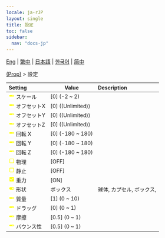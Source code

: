 ```yaml
---
locale: ja-rJP
layout: single
title: 設定
toc: false
sidebar:
  nav: "docs-jp"
---
```

[Eng](/dancexr/menu/2025.4/prop/settings) | [繁中](/tw/dancexr/menu/2025.4/prop/settings) | [日本語](/jp/dancexr/menu/2025.4/prop/settings) | [한국어](/kr/dancexr/menu/2025.4/prop/settings) | [简中](/zh/dancexr/menu/2025.4/prop/settings)

[(Prop)](../menu#(Prop)) > 設定



| Setting | Value | Description |
| :--- | --- | :--- |
|<nobr>![slider icon](/images/icon/ic_slider.png) スケール</nobr>| [0] (-2 ~ 2) | 
|<nobr>![slider icon](/images/icon/ic_slider.png) オフセットX</nobr>| [0] ((Unlimited)) | 
|<nobr>![slider icon](/images/icon/ic_slider.png) オフセットY</nobr>| [0] ((Unlimited)) | 
|<nobr>![slider icon](/images/icon/ic_slider.png) オフセットZ</nobr>| [0] ((Unlimited)) | 
|<nobr>![slider icon](/images/icon/ic_slider.png) 回転 X</nobr>| [0] (-180 ~ 180) | 
|<nobr>![slider icon](/images/icon/ic_slider.png) 回転 Y</nobr>| [0] (-180 ~ 180) | 
|<nobr>![slider icon](/images/icon/ic_slider.png) 回転 Z</nobr>| [0] (-180 ~ 180) | 
|<nobr>![check_off icon](/images/icon/ic_check_off.png) 物理</nobr>| [OFF] | 
|<nobr>![check_off icon](/images/icon/ic_check_off.png) 静止</nobr>| [OFF] | 
|<nobr>![check_on icon](/images/icon/ic_check_on.png) 重力</nobr>| [ON] | 
|<nobr>![toggle_on icon](/images/icon/ic_toggle_on.png) 形状</nobr>| ボックス | 球体, カプセル, ボックス, 
|<nobr>![slider icon](/images/icon/ic_slider.png) 質量</nobr>| [1] (0 ~ 10) | 
|<nobr>![slider icon](/images/icon/ic_slider.png) ドラッグ</nobr>| [0] (0 ~ 1) | 
|<nobr>![slider icon](/images/icon/ic_slider.png) 摩擦</nobr>| [0.5] (0 ~ 1) | 
|<nobr>![slider icon](/images/icon/ic_slider.png) バウンス性</nobr>| [0.5] (0 ~ 1) | 
